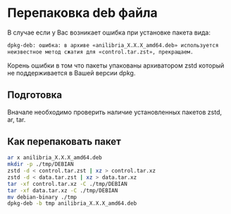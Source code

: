 # Перепаковка deb файла
В случае если у Вас возникает ошибка при установке пакета вида:
```bash
dpkg-deb: ошибка: в архиве «anilibria_X.X.X_amd64.deb» используется
неизвестное метод сжатия для «control.tar.zst», прекращаем.
```
Корень ошибки в том что пакеты упакованы архиватором zstd который не поддерживается в Вашей версии dpkg.

## Подготовка
Вначале необходимо проверить наличие установленных пакетов zstd, ar, tar.

## Как перепаковать пакет
```bash
ar x anilibria_X.X.X_amd64.deb
mkdir -p ./tmp/DEBIAN
zstd -d < control.tar.zst | xz > control.tar.xz
zstd -d < data.tar.zst | xz > data.tar.xz
tar -xf control.tar.xz -C ./tmp/DEBIAN
tar -xf data.tar.xz -C ./tmp/DEBIAN
mv debian-binary ./tmp
dpkg-deb -b tmp anilibria_X.X.X_amd64.deb
```
